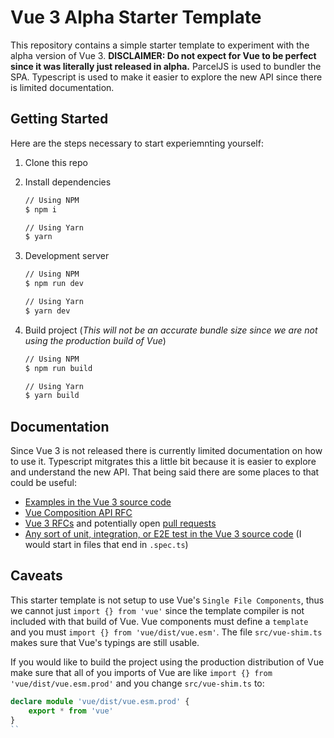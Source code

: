 # Vue 3 Alpha Starter Template
This repository contains a simple starter template to experiment with the alpha version of Vue 3. **DISCLAIMER: Do not expect for Vue to be perfect since it was literally just released in alpha.** ParcelJS is used to bundler the SPA. Typescript is used to make it easier to explore the new API since there is limited documentation.

## Getting Started
Here are the steps necessary to start experiemnting yourself:
1. Clone this repo

2. Install dependencies

	```bash
	// Using NPM
	$ npm i

	// Using Yarn
	$ yarn
	```

2. Development server

	```bash
	// Using NPM
	$ npm run dev

	// Using Yarn
	$ yarn dev
	```

3. Build project (*This will not be an accurate bundle size since we are not using the production build of Vue*)

	```bash
	// Using NPM
	$ npm run build

	// Using Yarn
	$ yarn build
	```

## Documentation
Since Vue 3 is not released there is currently limited documentation on how to use it. Typescript mitgrates this a little bit because it is easier to explore and understand the new API. That being said there are some places to that could be useful:
* [Examples in the Vue 3 source code](https://github.com/vuejs/vue-next/tree/1c4cdd841daa2ba9c1ec35068c92f1ae776cacea/packages/vue/examples)
* [Vue Composition API RFC](https://vue-composition-api-rfc.netlify.com/#summary)
* [Vue 3 RFCs](https://github.com/vuejs/rfcs/tree/master/active-rfcs) and potentially open [pull requests](https://github.com/vuejs/rfcs/pulls)
* [Any sort of unit, integration, or E2E test in the Vue 3 source code](https://github.com/vuejs/vue-next/tree/1c4cdd841daa2ba9c1ec35068c92f1ae776cacea/packages/) (I would start in files that end in `.spec.ts`)

## Caveats
This starter template is not setup to use Vue's `Single File Components`, thus we cannot just `import {} from 'vue'` since the template compiler is not included with that build of Vue. Vue components must define a `template` and you must `import {} from 'vue/dist/vue.esm'`.
The file `src/vue-shim.ts` makes sure that Vue's typings are still usable.

If you would like to build the project using the production distribution of Vue make sure that all of you imports of Vue are like `import {} from 'vue/dist/vue.esm.prod'` and you change `src/vue-shim.ts` to:

```ts
declare module 'vue/dist/vue.esm.prod' {
	export * from 'vue'
}
``